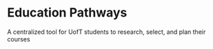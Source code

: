 # Education Pathways

A centralized tool for UofT students to research, select, and plan their courses
